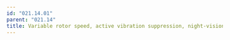 ```yaml
---
id: "021.14.01"
parent: "021.14"
title: Variable rotor speed, active vibration suppression, night-vision goggles (NVG)
---
```


